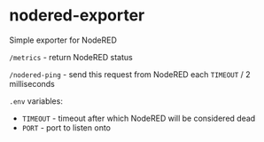 # nodered-exporter

Simple exporter for NodeRED

`/metrics` - return NodeRED status

`/nodered-ping` - send this request from NodeRED each `TIMEOUT` / 2 milliseconds


`.env` variables:
- `TIMEOUT` - timeout after which NodeRED will be considered dead
- `PORT` - port to listen onto